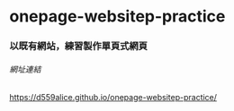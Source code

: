 # onepage-websitep-practice
### 以既有網站，練習製作單頁式網頁
###### 網址連結
https://d559alice.github.io/onepage-websitep-practice/
